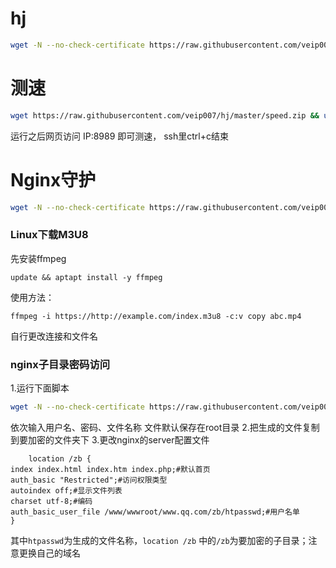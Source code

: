 # hj
```bash
wget -N --no-check-certificate https://raw.githubusercontent.com/veip007/hj/master/hj.sh && chmod +x hj.sh && bash hj.sh
```
# 测速

```bash
wget https://raw.githubusercontent.com/veip007/hj/master/speed.zip && unzip speed.zip && rm speed.zip && cd speed && chmod +x speedtest-backend && ./speedtest-backend
```
运行之后网页访问 IP:8989 即可测速， ssh里ctrl+c结束


# Nginx守护
```bash
wget -N --no-check-certificate https://raw.githubusercontent.com/veip007/hj/master/ng.sh && chmod +x ng.sh && crontab -l > conf && echo "*/1 * * * * ./ng.sh" >> conf && crontab conf && rm -f conf 
```

### Linux下载M3U8
先安装ffmpeg
```
update && aptapt install -y ffmpeg
```

使用方法：
```
ffmpeg -i https://http://example.com/index.m3u8 -c:v copy abc.mp4
```
自行更改连接和文件名

### nginx子目录密码访问
1.运行下面脚本
```bash
wget -N --no-check-certificate https://raw.githubusercontent.com/veip007/hj/master/htpasswd.sh && chmod +x htpasswd.sh && ./htpasswd.sh
```
依次输入用户名、密码、文件名称
文件默认保存在root目录
2.把生成的文件复制到要加密的文件夹下
3.更改nginx的server配置文件
```
    location /zb {
index index.html index.htm index.php;#默认首页
auth_basic "Restricted";#访问权限类型
autoindex off;#显示文件列表
charset utf-8;#编码
auth_basic_user_file /www/wwwroot/www.qq.com/zb/htpasswd;#用户名单
}
```
其中```htpasswd```为生成的文件名称，```location /zb```  中的```/zb```为要加密的子目录；注意更换自己的域名

